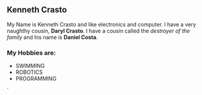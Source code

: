 ## Kenneth Crasto

My Name is Kenneth Crasto and like electronics and computer. I have a very naughthy cousin, **Daryl Crasto**. 
I have a cousin called the _destroyer of the family_ and his name is **Daniel Costa**.

### My Hobbies are:
* SWIMMING
* ROBOTICS
* PROGRAMMING




`
